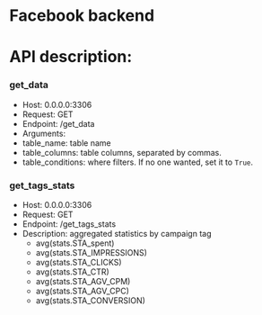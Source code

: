 # Facebook backend

# API description: 


### get_data
- Host: 0.0.0.0:3306
- Request: GET
- Endpoint: /get_data
- Arguments:
 - table_name: table name
 - table_columns: table columns, separated by commas.
 - table_conditions: where filters. If no one wanted, set it to `True`.
 
 
 ### get_tags_stats
- Host: 0.0.0.0:3306
- Request: GET
- Endpoint: /get_tags_stats
- Description: aggregated statistics by campaign tag
	- avg(stats.STA_spent)
	- avg(stats.STA_IMPRESSIONS)
	- avg(stats.STA_CLICKS)
	- avg(stats.STA_CTR)
	- avg(stats.STA_AGV_CPM)
	- avg(stats.STA_AGV_CPC)
	- avg(stats.STA_CONVERSION)
